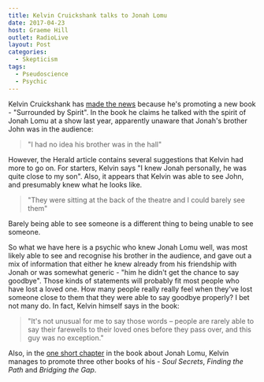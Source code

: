 ```yaml
---
title: Kelvin Cruickshank talks to Jonah Lomu
date: 2017-04-23
host: Graeme Hill
outlet: RadioLive
layout: Post
categories:
  - Skepticism
tags:
  - Pseudoscience
  - Psychic
---
```


Kelvin Cruickshank has [made the news](http://www.nzherald.co.nz/entertainment/news/article.cfm?c_id=1501119&objectid=11839061) because he's promoting a new book - "Surrounded by Spirit". In the book he claims he talked with the spirit of Jonah Lomu at a show last year, apparently unaware that Jonah's brother John was in the audience:

<!-- more -->

> "I had no idea his brother was in the hall"

However, the Herald article contains several suggestions that Kelvin had more to go on. For starters, Kelvin says "I knew Jonah ­personally, he was quite close to my son". Also, it appears that Kelvin was able to see John, and presumably knew what he looks like.

> "They were sitting at the back of the theatre and I could barely see them"

Barely being able to see someone is a different thing to being unable to see someone.

So what we have here is a psychic who knew Jonah Lomu well, was most likely able to see and recognise his brother in the audience, and gave out a mix of information that either he knew already from his friendship with Jonah or was somewhat generic - "him he didn't get the chance to say goodbye". Those kinds of statements will probably fit most people who have lost a loved one. How many people really really feel when they've lost someone close to them that they were able to say goodbye properly? I bet not many do. In fact, Kelvin himself says in the book:

> "It's not unusual for me to say those words – people are rarely able to say their farewells to their loved ones before they pass over, and this guy was no exception."

Also, in the [one short chapter](http://penguin.co.nz/books/surrounded-by-spirit-9780143770428/extracts/1378-surrounded-spirit) in the book about Jonah Lomu, Kelvin manages to promote three other books of his - _Soul Secrets_, _Finding the Path_ and _Bridging the Gap_.

